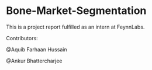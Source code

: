 # Bone-Market-Segmentation
This is a project report fulfilled as an intern at FeynnLabs.

Contributors:

@Aquib Farhaan Hussain

@Ankur Bhattercharjee
